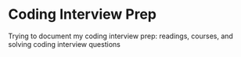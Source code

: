 # Coding Interview Prep

Trying to document my coding interview prep: readings, courses, and solving coding interview questions
